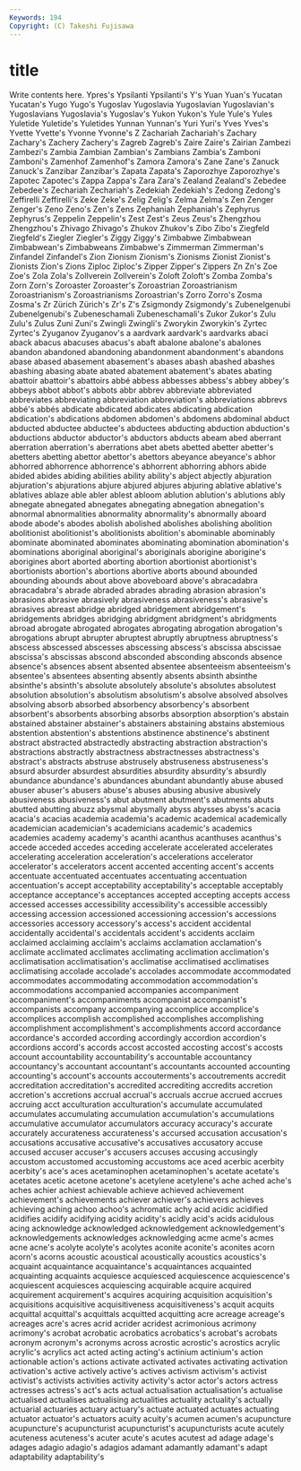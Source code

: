 ```yaml
---
Keywords: 194 
Copyright: (C) Takeshi Fujisawa
---
```


# title

Write contents here.
Ypres's Ypsilanti Ypsilanti's Y's Yuan Yuan's Yucatan Yucatan's Yugo Yugo's
Yugoslav Yugoslavia Yugoslavian Yugoslavian's Yugoslavians Yugoslavia's Yugoslav's Yukon Yukon's Yule
Yule's Yules Yuletide Yuletide's Yuletides Yunnan Yunnan's Yuri Yuri's Yves
Yves's Yvette Yvette's Yvonne Yvonne's Z Zachariah Zachariah's Zachary Zachary's
Zachery Zachery's Zagreb Zagreb's Zaire Zaire's Zairian Zambezi Zambezi's Zambia
Zambian Zambian's Zambians Zambia's Zamboni Zamboni's Zamenhof Zamenhof's Zamora Zamora's
Zane Zane's Zanuck Zanuck's Zanzibar Zanzibar's Zapata Zapata's Zaporozhye Zaporozhye's
Zapotec Zapotec's Zappa Zappa's Zara Zara's Zealand Zealand's Zebedee Zebedee's
Zechariah Zechariah's Zedekiah Zedekiah's Zedong Zedong's Zeffirelli Zeffirelli's Zeke Zeke's
Zelig Zelig's Zelma Zelma's Zen Zenger Zenger's Zeno Zeno's Zen's
Zens Zephaniah Zephaniah's Zephyrus Zephyrus's Zeppelin Zeppelin's Zest Zest's Zeus
Zeus's Zhengzhou Zhengzhou's Zhivago Zhivago's Zhukov Zhukov's Zibo Zibo's Ziegfeld
Ziegfeld's Ziegler Ziegler's Ziggy Ziggy's Zimbabwe Zimbabwean Zimbabwean's Zimbabweans Zimbabwe's
Zimmerman Zimmerman's Zinfandel Zinfandel's Zion Zionism Zionism's Zionisms Zionist Zionist's
Zionists Zion's Zions Ziploc Ziploc's Zipper Zipper's Zippers Zn Zn's
Zoe Zoe's Zola Zola's Zollverein Zollverein's Zoloft Zoloft's Zomba Zomba's
Zorn Zorn's Zoroaster Zoroaster's Zoroastrian Zoroastrianism Zoroastrianism's Zoroastrianisms Zoroastrian's Zorro
Zorro's Zosma Zosma's Zr Zürich Zürich's Zr's Z's Zsigmondy Zsigmondy's
Zubenelgenubi Zubenelgenubi's Zubeneschamali Zubeneschamali's Zukor Zukor's Zulu Zulu's Zulus Zuni
Zuni's Zwingli Zwingli's Zworykin Zworykin's Zyrtec Zyrtec's Zyuganov Zyuganov's a
aardvark aardvark's aardvarks abaci aback abacus abacuses abacus's abaft abalone
abalone's abalones abandon abandoned abandoning abandonment abandonment's abandons abase abased
abasement abasement's abases abash abashed abashes abashing abasing abate abated
abatement abatement's abates abating abattoir abattoir's abattoirs abbé abbess abbesses
abbess's abbey abbey's abbeys abbot abbot's abbots abbr abbrev abbreviate
abbreviated abbreviates abbreviating abbreviation abbreviation's abbreviations abbrevs abbé's abbés abdicate
abdicated abdicates abdicating abdication abdication's abdications abdomen abdomen's abdomens abdominal
abduct abducted abductee abductee's abductees abducting abduction abduction's abductions abductor
abductor's abductors abducts abeam abed aberrant aberration aberration's aberrations abet
abets abetted abetter abetter's abetters abetting abettor abettor's abettors abeyance
abeyance's abhor abhorred abhorrence abhorrence's abhorrent abhorring abhors abide abided
abides abiding abilities ability ability's abject abjectly abjuration abjuration's abjurations
abjure abjured abjures abjuring ablative ablative's ablatives ablaze able abler
ablest abloom ablution ablution's ablutions ably abnegate abnegated abnegates abnegating
abnegation abnegation's abnormal abnormalities abnormality abnormality's abnormally aboard abode abode's
abodes abolish abolished abolishes abolishing abolition abolitionist abolitionist's abolitionists abolition's
abominable abominably abominate abominated abominates abominating abomination abomination's abominations aboriginal
aboriginal's aboriginals aborigine aborigine's aborigines abort aborted aborting abortion abortionist
abortionist's abortionists abortion's abortions abortive aborts abound abounded abounding abounds
about above aboveboard above's abracadabra abracadabra's abrade abraded abrades abrading
abrasion abrasion's abrasions abrasive abrasively abrasiveness abrasiveness's abrasive's abrasives abreast
abridge abridged abridgement abridgement's abridgements abridges abridging abridgment abridgment's abridgments
abroad abrogate abrogated abrogates abrogating abrogation abrogation's abrogations abrupt abrupter
abruptest abruptly abruptness abruptness's abscess abscessed abscesses abscessing abscess's abscissa
abscissae abscissa's abscissas abscond absconded absconding absconds absence absence's absences
absent absented absentee absenteeism absenteeism's absentee's absentees absenting absently absents
absinth absinthe absinthe's absinth's absolute absolutely absolute's absolutes absolutest absolution
absolution's absolutism absolutism's absolve absolved absolves absolving absorb absorbed absorbency
absorbency's absorbent absorbent's absorbents absorbing absorbs absorption absorption's abstain abstained
abstainer abstainer's abstainers abstaining abstains abstemious abstention abstention's abstentions abstinence
abstinence's abstinent abstract abstracted abstractedly abstracting abstraction abstraction's abstractions abstractly
abstractness abstractnesses abstractness's abstract's abstracts abstruse abstrusely abstruseness abstruseness's absurd
absurder absurdest absurdities absurdity absurdity's absurdly abundance abundance's abundances abundant
abundantly abuse abused abuser abuser's abusers abuse's abuses abusing abusive
abusively abusiveness abusiveness's abut abutment abutment's abutments abuts abutted abutting
abuzz abysmal abysmally abyss abysses abyss's acacia acacia's acacias academia
academia's academic academical academically academician academician's academicians academic's academics academies
academy academy's acanthi acanthus acanthuses acanthus's accede acceded accedes acceding
accelerate accelerated accelerates accelerating acceleration acceleration's accelerations accelerator accelerator's accelerators
accent accented accenting accent's accents accentuate accentuated accentuates accentuating accentuation
accentuation's accept acceptability acceptability's acceptable acceptably acceptance acceptance's acceptances accepted
accepting accepts access accessed accesses accessibility accessibility's accessible accessibly accessing
accession accessioned accessioning accession's accessions accessories accessory accessory's access's accident
accidental accidentally accidental's accidentals accident's accidents acclaim acclaimed acclaiming acclaim's
acclaims acclamation acclamation's acclimate acclimated acclimates acclimating acclimation acclimation's acclimatisation
acclimatisation's acclimatise acclimatised acclimatises acclimatising accolade accolade's accolades accommodate accommodated
accommodates accommodating accommodation accommodation's accommodations accompanied accompanies accompaniment accompaniment's accompaniments
accompanist accompanist's accompanists accompany accompanying accomplice accomplice's accomplices accomplish accomplished
accomplishes accomplishing accomplishment accomplishment's accomplishments accord accordance accordance's accorded according
accordingly accordion accordion's accordions accord's accords accost accosted accosting accost's
accosts account accountability accountability's accountable accountancy accountancy's accountant accountant's accountants
accounted accounting accounting's account's accounts accouterments's accoutrements accredit accreditation accreditation's
accredited accrediting accredits accretion accretion's accretions accrual accrual's accruals accrue
accrued accrues accruing acct acculturation acculturation's accumulate accumulated accumulates accumulating
accumulation accumulation's accumulations accumulative accumulator accumulators accuracy accuracy's accurate accurately
accurateness accurateness's accursed accusation accusation's accusations accusative accusative's accusatives accusatory
accuse accused accuser accuser's accusers accuses accusing accusingly accustom accustomed
accustoming accustoms ace aced acerbic acerbity acerbity's ace's aces acetaminophen
acetaminophen's acetate acetate's acetates acetic acetone acetone's acetylene acetylene's ache
ached ache's aches achier achiest achievable achieve achieved achievement achievement's
achievements achiever achiever's achievers achieves achieving aching achoo achoo's achromatic
achy acid acidic acidified acidifies acidify acidifying acidity acidity's acidly
acid's acids acidulous acing acknowledge acknowledged acknowledgement acknowledgement's acknowledgements acknowledges
acknowledging acme acme's acmes acne acne's acolyte acolyte's acolytes aconite
aconite's aconites acorn acorn's acorns acoustic acoustical acoustically acoustics acoustics's
acquaint acquaintance acquaintance's acquaintances acquainted acquainting acquaints acquiesce acquiesced acquiescence
acquiescence's acquiescent acquiesces acquiescing acquirable acquire acquired acquirement acquirement's acquires
acquiring acquisition acquisition's acquisitions acquisitive acquisitiveness acquisitiveness's acquit acquits acquittal
acquittal's acquittals acquitted acquitting acre acreage acreage's acreages acre's acres
acrid acrider acridest acrimonious acrimony acrimony's acrobat acrobatic acrobatics acrobatics's
acrobat's acrobats acronym acronym's acronyms across acrostic acrostic's acrostics acrylic
acrylic's acrylics act acted acting acting's actinium actinium's action actionable
action's actions activate activated activates activating activation activation's active actively
active's actives activism activism's activist activist's activists activities activity activity's
actor actor's actors actress actresses actress's act's acts actual actualisation
actualisation's actualise actualised actualises actualising actualities actuality actuality's actually actuarial
actuaries actuary actuary's actuate actuated actuates actuating actuator actuator's actuators
acuity acuity's acumen acumen's acupuncture acupuncture's acupuncturist acupuncturist's acupuncturists acute
acutely acuteness acuteness's acuter acute's acutes acutest ad adage adage's
adages adagio adagio's adagios adamant adamantly adamant's adapt adaptability adaptability's
